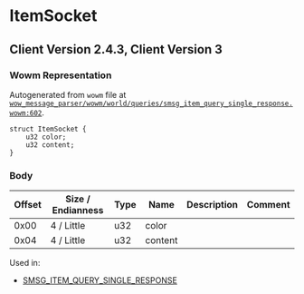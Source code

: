 # ItemSocket

## Client Version 2.4.3, Client Version 3

### Wowm Representation

Autogenerated from `wowm` file at [`wow_message_parser/wowm/world/queries/smsg_item_query_single_response.wowm:602`](https://github.com/gtker/wow_messages/tree/main/wow_message_parser/wowm/world/queries/smsg_item_query_single_response.wowm#L602).
```rust,ignore
struct ItemSocket {
    u32 color;
    u32 content;
}
```
### Body

| Offset | Size / Endianness | Type | Name | Description | Comment |
| ------ | ----------------- | ---- | ---- | ----------- | ------- |
| 0x00 | 4 / Little | u32 | color |  |  |
| 0x04 | 4 / Little | u32 | content |  |  |


Used in:
* [SMSG_ITEM_QUERY_SINGLE_RESPONSE](smsg_item_query_single_response.md)

